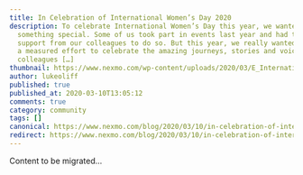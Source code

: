 ```yaml
---
title: In Celebration of International Women’s Day 2020
description: To celebrate International Women’s Day this year, we wanted to do
  something special. Some of us took part in events last year and had tons of
  support from our colleagues to do so. But this year, we really wanted to make
  a measured effort to celebrate the amazing journeys, stories and voices of our
  colleagues […]
thumbnail: https://www.nexmo.com/wp-content/uploads/2020/03/E_International-Womens-Day_1200x600.png
author: lukeoliff
published: true
published_at: 2020-03-10T13:05:12
comments: true
category: community
tags: []
canonical: https://www.nexmo.com/blog/2020/03/10/in-celebration-of-international-womens-day-2020
redirect: https://www.nexmo.com/blog/2020/03/10/in-celebration-of-international-womens-day-2020
---
```

Content to be migrated...